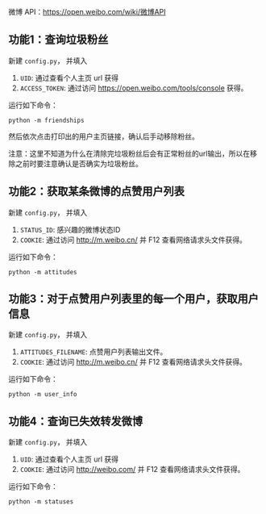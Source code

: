 微博 API：<https://open.weibo.com/wiki/微博API>

## 功能1：查询垃圾粉丝

新建 `config.py`， 并填入 

1. `UID`: 通过查看个人主页 url 获得
2. `ACCESS_TOKEN`: 通过访问 https://open.weibo.com/tools/console 获得。

运行如下命令：

```
python -m friendships
```

然后依次点击打印出的用户主页链接，确认后手动移除粉丝。

注意：这里不知道为什么在清除完垃圾粉丝后会有正常粉丝的url输出，所以在移除之前时要注意确认是否确实为垃圾粉丝。

## 功能2：获取某条微博的点赞用户列表

新建 `config.py`， 并填入 

1. `STATUS_ID`: 感兴趣的微博状态ID
2. `COOKIE`: 通过访问 http://m.weibo.cn/ 并 F12 查看网络请求头文件获得。

运行如下命令：

```
python -m attitudes
```

## 功能3：对于点赞用户列表里的每一个用户，获取用户信息

新建 `config.py`， 并填入 

1. `ATTITUDES_FILENAME`: 点赞用户列表输出文件。
2. `COOKIE`: 通过访问 http://m.weibo.cn/ 并 F12 查看网络请求头文件获得。

运行如下命令：

```
python -m user_info
```

## 功能4：查询已失效转发微博

新建 `config.py`， 并填入 

1. `UID`: 通过查看个人主页 url 获得
2. `COOKIE`: 通过访问 http://weibo.com/ 并 F12 查看网络请求头文件获得。

运行如下命令：

```
python -m statuses
```
